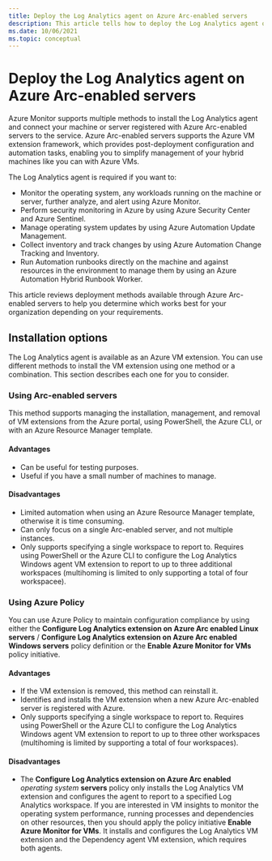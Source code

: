 ```yaml
---
title: Deploy the Log Analytics agent on Azure Arc-enabled servers
description: This article tells how to deploy the Log Analytics agent on Windows and Linux-based machines registered with Azure Arc-enabled servers in your local datacenter or other cloud environment.
ms.date: 10/06/2021
ms.topic: conceptual 
---
```


# Deploy the Log Analytics agent on Azure Arc-enabled servers

Azure Monitor supports multiple methods to install the Log Analytics agent and connect your machine or server registered with Azure Arc-enabled servers to the service. Azure Arc-enabled servers supports the Azure VM extension framework, which provides post-deployment configuration and automation tasks, enabling you to simplify management of your hybrid machines like you can with Azure VMs.

The Log Analytics agent is required if you want to:

* Monitor the operating system, any workloads running on the machine or server, further analyze, and alert using Azure Monitor.
* Perform security monitoring in Azure by using Azure Security Center and Azure Sentinel.
* Manage operating system updates by using Azure Automation Update Management.
* Collect inventory and track changes by using Azure Automation Change Tracking and Inventory.
* Run Automation runbooks directly on the machine and against resources in the environment to manage them by using an Azure Automation Hybrid Runbook Worker.

This article reviews deployment methods available through Azure Arc-enabled servers to help you determine which works best for your organization depending on your requirements.

## Installation options

The Log Analytics agent is available as an Azure VM extension. You can use different methods to install the VM extension using one method or a combination. This section describes each one for you to consider.

### Using Arc-enabled servers

This method supports managing the installation, management, and removal of VM extensions from the Azure portal, using PowerShell, the Azure CLI, or with an Azure Resource Manager template.

#### Advantages

* Can be useful for testing purposes.
* Useful if you have a small number of machines to manage.

#### Disadvantages

* Limited automation when using an Azure Resource Manager template, otherwise it is time consuming.
* Can only focus on a single Arc-enabled server, and not multiple instances.
* Only supports specifying a single workspace to report to. Requires using PowerShell or the Azure CLI to configure the Log Analytics Windows agent VM extension to report to up to three additional workspaces (multihoming is limited to only supporting a total of four workspacee).

### Using Azure Policy

You can use Azure Policy to maintain configuration compliance by using either the **Configure Log Analytics extension on Azure Arc enabled Linux servers** / **Configure Log Analytics extension on Azure Arc enabled Windows servers** policy definition or the **Enable Azure Monitor for VMs** policy initiative.

#### Advantages

* If the VM extension is removed, this method can reinstall it.
* Identifies and installs the VM extension when a new Azure Arc-enabled server is registered with Azure.
* Only supports specifying a single workspace to report to. Requires using PowerShell or the Azure CLI to configure the Log Analytics Windows agent VM extension to report to up to three other workspaces (multihoming is limited by supporting a total of four workspaces).

#### Disadvantages

* The **Configure Log Analytics extension on Azure Arc enabled** *operating system* **servers** policy only installs the Log Analytics VM extension and configures the agent to report to a specified Log Analytics workspace. If you are interested in VM insights to monitor the operating system performance, running processes and dependencies on other resources, then you should apply the policy initiative **Enable Azure Monitor for VMs**. It installs and configures the Log Analytics VM extension and the Dependency agent VM extension, which requires both agents.